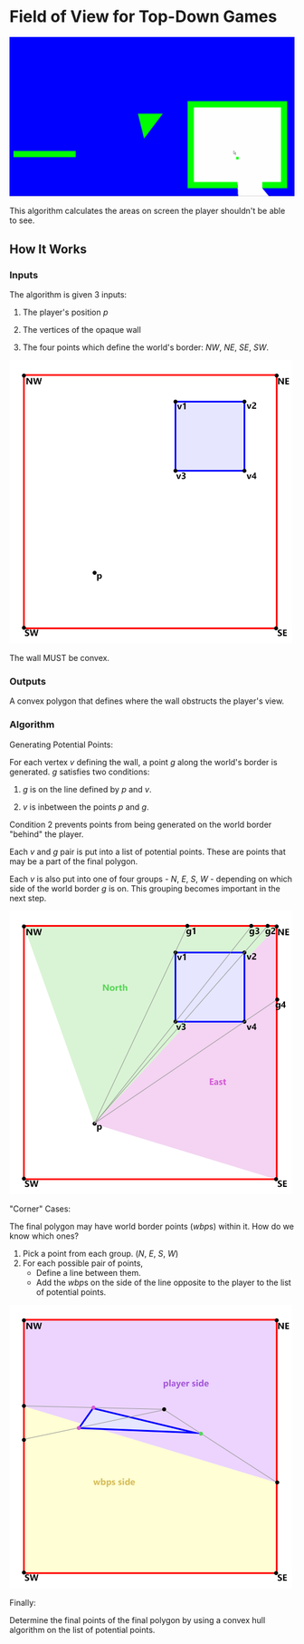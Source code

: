 # Field of View for Top-Down Games



![field of view demo](demo.gif)



This algorithm calculates the areas on screen the player shouldn't be able to see.



## How It Works



### Inputs



The algorithm is given 3 inputs:


1. The player's position *p*

2. The vertices of the opaque wall

3. The four points which define the world's border: *NW*, *NE*, *SE*, *SW*.



![inputs visual](inputs.png)



The wall MUST be convex.



### Outputs



A convex polygon that defines where the wall obstructs the player's view.



### Algorithm



Generating Potential Points:



For each vertex *v* defining the wall, a point *g* along the world's border is generated. *g* satisfies two conditions:



1. *g* is on the line defined by *p* and *v*.

2. *v* is inbetween the points *p* and *g*.



Condition 2 prevents points from being generated on the world border "behind" the player.



Each *v* and *g* pair is put into a list of potential points. These are points that may be a part of the final polygon. 



Each *v* is also put into one of four groups - *N*, *E*, *S*, *W* - depending on which side of the world border *g* is on. This grouping becomes important in the next step.



![generated points visual](generatedPoints.png)



"Corner" Cases:



The final polygon may have world border points (*wbp*s) within it. How do we know which ones?



1. Pick a point from each group. (*N*, *E*, *S*, *W*)
2. For each possible pair of points,
	- Define a line between them.
	- Add the *wbp*s on the side of the line opposite to the player to the list of potential points.



![border case 2](cornerCases.png)



Finally:



Determine the final points of the final polygon by using a convex hull algorithm on the list of potential points.
